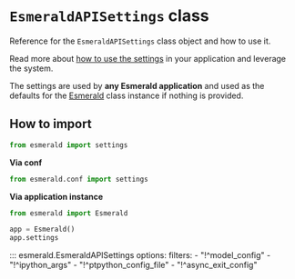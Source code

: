 # **`EsmeraldAPISettings`** class

Reference for the `EsmeraldAPISettings` class object and how to use it.

Read more about [how to use the settings](https://esmerald.dev/application/settings/) in your
application and leverage the system.

The settings are used by **any Esmerald application** and used as the defaults for the
[Esmerald](../esmerald.md) class instance if nothing is provided.

## How to import

```python
from esmerald import settings
```

**Via conf**

```python
from esmerald.conf import settings
```

**Via application instance**

```python
from esmerald import Esmerald

app = Esmerald()
app.settings
```

::: esmerald.EsmeraldAPISettings
    options:
        filters:
        - "!^model_config"
        - "!^ipython_args"
        - "!^ptpython_config_file"
        - "!^async_exit_config"
